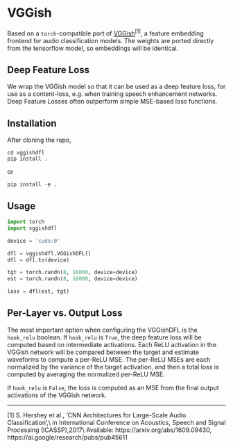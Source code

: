 # VGGish
Based on a `torch`-compatible port of [VGGish](https://github.com/tensorflow/models/tree/master/research/audioset)<sup>[1]</sup>, 
a feature embedding frontend for audio classification models. The weights are ported directly from the tensorflow model, so embeddings will be identical.

## Deep Feature Loss
We wrap the VGGish model so that it can be used as a deep feature loss, for use as a content-loss, e.g. when training speech enhancement networks. Deep Feature Losses often outperform simple MSE-based loss functions.

## Installation
After cloning the repo,
```
cd vggishdfl
pip install .
```
or
```
pip install -e .
```

## Usage

```python
import torch
import vggishdfl

device = 'cuda:0'

dfl = vggishdfl.VGGishDFL()
dfl = dfl.to(device)

tgt = torch.randn(8, 16000, device=device)
est = torch.randn(8, 16000, device=device)

loss = dfl(est, tgt)
```

## Per-Layer vs. Output Loss
The most important option when configuring the VGGishDFL is the `hook_relu` boolean.
If `hook_relu` is `True`, the deep feature loss will be computed based on intermediate activations. Each ReLU activation in the VGGish network will be compared between the target and estimate waveforms to compute a per-ReLU MSE. The per-ReLU MSEs are each normalized by the variance of the target activation, and then a total loss is computed by averaging the normalized per-ReLU MSE.

If `hook_relu` is `False`, the loss is computed as an MSE from the final output activations of the VGGish network.

<hr>
[1]  S. Hershey et al., ‘CNN Architectures for Large-Scale Audio Classification’,\
    in International Conference on Acoustics, Speech and Signal Processing (ICASSP),2017\
    Available: https://arxiv.org/abs/1609.09430, https://ai.google/research/pubs/pub45611
    


